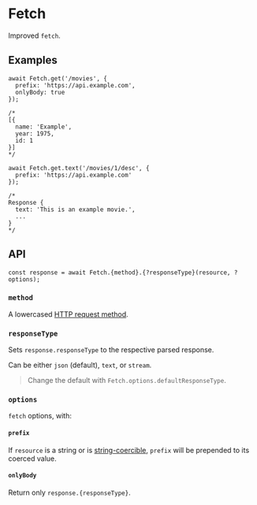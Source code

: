 # Fetch

Improved `fetch`.


## Examples

```JS
await Fetch.get('/movies', {
  prefix: 'https://api.example.com',
  onlyBody: true
});

/*
[{
  name: 'Example',
  year: 1975,
  id: 1
}]
*/
```

```JS
await Fetch.get.text('/movies/1/desc', {
  prefix: 'https://api.example.com'
});

/*
Response {
  text: 'This is an example movie.',
  ...
}
*/
```


## API

```JS
const response = await Fetch.{method}.{?responseType}(resource, ?options);
```

### `method`

A lowercased [HTTP request method].

### `responseType`

Sets `response.responseType` to the respective parsed response.

Can be either `json` (default), `text`, or `stream`.

> Change the default with `Fetch.options.defaultResponseType`.

### `options`

`fetch` options, with:

#### `prefix`

If `resource` is a string or is [string-coercible], `prefix` will be prepended to its coerced value.

#### `onlyBody`

Return only `response.{responseType}`.


[HTTP request method]: https://developer.mozilla.org/en-US/docs/Web/HTTP/Methods
[string-coercible]: https://developer.mozilla.org/en-US/docs/Web/JavaScript/Reference/Global_Objects/String#string_coercion

